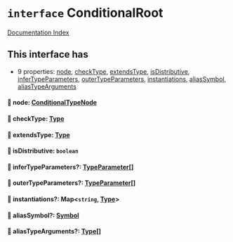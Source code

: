 # `interface` ConditionalRoot

[Documentation Index](../README.md)

## This interface has

- 9 properties:
[node](#-node-conditionaltypenode),
[checkType](#-checktype-type),
[extendsType](#-extendstype-type),
[isDistributive](#-isdistributive-boolean),
[inferTypeParameters](#-infertypeparameters-typeparameter),
[outerTypeParameters](#-outertypeparameters-typeparameter),
[instantiations](#-instantiations-mapstring-type),
[aliasSymbol](#-aliassymbol-symbol),
[aliasTypeArguments](#-aliastypearguments-type)


#### 📄 node: [ConditionalTypeNode](../private.interface.ConditionalTypeNode/README.md)



#### 📄 checkType: [Type](../private.interface.Type/README.md)



#### 📄 extendsType: [Type](../private.interface.Type/README.md)



#### 📄 isDistributive: `boolean`



#### 📄 inferTypeParameters?: [TypeParameter](../private.interface.TypeParameter/README.md)\[]



#### 📄 outerTypeParameters?: [TypeParameter](../private.interface.TypeParameter/README.md)\[]



#### 📄 instantiations?: Map\<`string`, [Type](../private.interface.Type/README.md)>



#### 📄 aliasSymbol?: [Symbol](../private.interface.Symbol/README.md)



#### 📄 aliasTypeArguments?: [Type](../private.interface.Type/README.md)\[]



